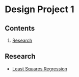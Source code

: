 # Design Project 1
## Contents

1. [Research](#Research)


## Research
* [Least Squares Regression](https://www.mathsisfun.com/data/least-squares-regression.html)
